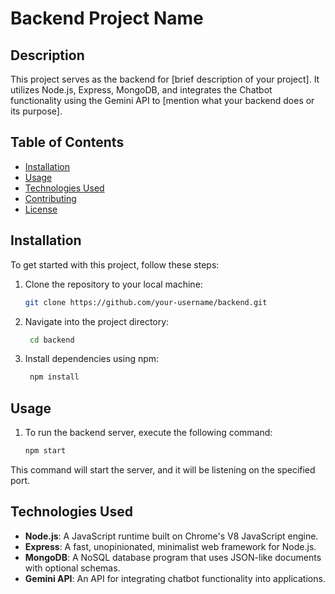 # Backend Project Name

## Description

This project serves as the backend for [brief description of your project]. It utilizes Node.js, Express, MongoDB, and integrates the Chatbot functionality using the Gemini API to [mention what your backend does or its purpose].

## Table of Contents

- [Installation](#installation)
- [Usage](#usage)
- [Technologies Used](#technologies-used)
- [Contributing](#contributing)
- [License](#license)

## Installation

To get started with this project, follow these steps:

1. Clone the repository to your local machine:

   ```bash
   git clone https://github.com/your-username/backend.git


2. Navigate into the project directory:
   ```bash
    cd backend

3. Install dependencies using npm:
   ```bash
    npm install
   

## Usage
1. To run the backend server, execute the following command:
   ```bash
   npm start
This command will start the server, and it will be listening on the specified port.


## Technologies Used

- **Node.js**: A JavaScript runtime built on Chrome's V8 JavaScript engine.
- **Express**: A fast, unopinionated, minimalist web framework for Node.js.
- **MongoDB**: A NoSQL database program that uses JSON-like documents with optional schemas.
- **Gemini API**: An API for integrating chatbot functionality into applications.
